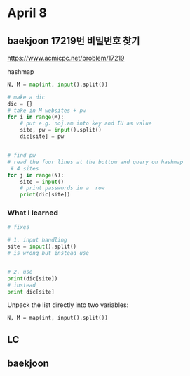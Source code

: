 # April 8 

## baekjoon 17219번 비밀번호 찾기 

https://www.acmicpc.net/problem/17219


hashmap 

```python 
N, M = map(int, input().split())

# make a dic 
dic = {}
# take in M websites + pw 
for i in range(M):
    # put e.g. noj.am into key and IU as value 
    site, pw = input().split()
    dic[site] = pw 


# find pw 
# read the four lines at the bottom and query on hashmap
 # 4 sites
for j in range(N):
    site = input()
    # print passwords in a  row 
    print(dic[site])
```



### What I learned

```python
# fixes 

# 1. input handling 
site = input().split()
# is wrong but instead use 


# 2. use 
print(dic[site])
# instead
print dic[site]


```

Unpack the list directly into two variables: 

```
N, M = map(int, input().split())
```




## LC 




## baekjoon 
